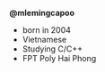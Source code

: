 <b>@mlemingcapoo</b>
- born in 2004
- Vietnamese
- Studying C/C++
- FPT Poly Hai Phong
<!---
mlemingcapoo/mlemingcapoo is a ✨ special ✨ repository because its `README.md` (this file) appears on your GitHub profile.
You can click the Preview link to take a look at your changes.
--->
